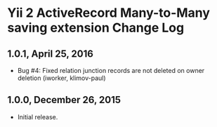 Yii 2 ActiveRecord Many-to-Many saving extension Change Log
===========================================================

1.0.1, April 25, 2016
---------------------

- Bug #4: Fixed relation junction records are not deleted on owner deletion (iworker, klimov-paul)

1.0.0, December 26, 2015
------------------------

- Initial release.
